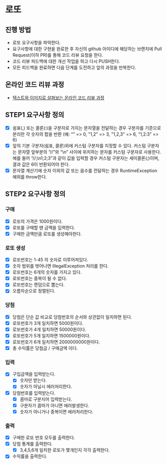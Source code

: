 # 로또

## 진행 방법

* 로또 요구사항을 파악한다.
* 요구사항에 대한 구현을 완료한 후 자신의 github 아이디에 해당하는 브랜치에 Pull Request(이하 PR)를 통해 코드 리뷰 요청을 한다.
* 코드 리뷰 피드백에 대한 개선 작업을 하고 다시 PUSH한다.
* 모든 피드백을 완료하면 다음 단계를 도전하고 앞의 과정을 반복한다.

## 온라인 코드 리뷰 과정

* [텍스트와 이미지로 살펴보는 온라인 코드 리뷰 과정](https://github.com/next-step/nextstep-docs/tree/master/codereview)

## STEP1 요구사항 정의

* [X] 쉼표(,) 또는 콜론(:)을 구분자로 가지는 문자열을 전달하는 경우 구분자를 기준으로 분리한 각 숫자의 합을 반환 (예: “” => 0, "1,2" => 3, "1,2,3" => 6, “1,2:3” => 6)
* [X] 앞의 기본 구분자(쉼표, 콜론)외에 커스텀 구분자를 지정할 수 있다. 커스텀 구분자는 문자열 앞부분의 “//”와 “\n” 사이에 위치하는 문자를 커스텀 구분자로 사용한다. 예를 들어 “//;\n1;2;3”과 같이 값을 입력할 경우 커스텀 구분자는 세미콜론(;)이며, 결과 값은 6이 반환되어야 한다.
* [X] 문자열 계산기에 숫자 이외의 값 또는 음수를 전달하는 경우 RuntimeException 예외를 throw한다.

## STEP2 요구사항 정의

### 구매

* [X] 로또의 가격은 1000원이다.
* [X] 로또를 구매할 땐 금액을 입력한다.
* [X] 구매한 금액만큼 로또를 생성해야한다.

### 로또 생성

* [X] 로또번호는 1-45 의 숫자로 이루어져있다.
* [X] 숫자 범위를 벗어나면 IllegalException 처리를 한다.
* [X] 로또번호는 6개의 숫자를 가지고 있다.
* [X] 로또번호는 중복이 될 수 없다.
* [X] 로또번호는 랜덤으로 뽑는다.
* [X] 오름차순으로 정렬된다.

### 당첨

* [X] 당첨은 단순 값 비교로 당첨번호의 순서와 상관없이 일치하면 된다.
* [X] 로또번호가 3개 일치하면 5000원이다.
* [X] 로또번호가 4개 일치하면 50000원이다.
* [X] 로또번호가 5개 일치하면 1500000원이다.
* [X] 로또번호가 6개 일치하면 2000000000원이다.
* [X] 총 수익률은 당첨금 / 구매금액 이다.  

### 입력

* [X] 구입금액을 입력받는다.
  * [X] 숫자만 받는다.
  * [X] 숫자가 아닐시 에러처리한다.
* [X] 당첨번호를 입력받는다.
  * [X] 콤마로 구분지어 입력받는다.
  * [X] 구분자가 콤마가 아니면 에러발생한다.
  * [X] 숫자가 아니거나 중복이면 에러처리한다.

### 출력

* [X] 구매한 로또 번호 모두를 출력한다.
* [X] 당첨 통계를 출력한다.
  * [X] 3,4,5,6개 일치한 로또가 몇개인지 각각 출력한다.
* [X] 수익률을 출력한다.
